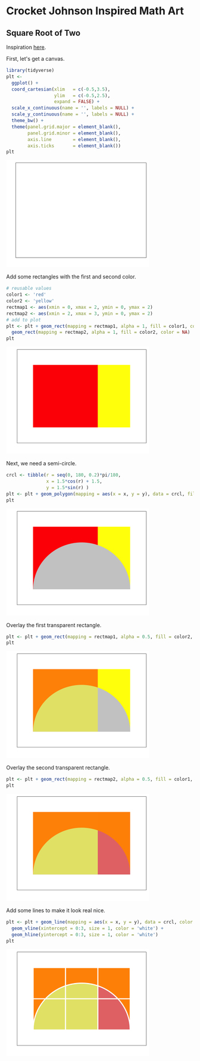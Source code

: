 Crocket Johnson Inspired Math Art
================

Square Root of Two
------------------

Inspiration [here](https://americanhistory.si.edu/collections/search/object/nmah_694637).

First, let's get a canvas.

``` r
library(tidyverse)
plt <- 
  ggplot() +
  coord_cartesian(xlim   = c(-0.5,3.5),
                  ylim   = c(-0.5,2.5),
                  expand = FALSE) +
  scale_x_continuous(name = '', labels = NULL) +
  scale_y_continuous(name = '', labels = NULL) +
  theme_bw() +
  theme(panel.grid.major = element_blank(),
        panel.grid.minor = element_blank(),
        axis.line        = element_blank(),
        axis.ticks       = element_blank()) 
plt
```

![](SQRT2_files/figure-markdown_github/canvas-1.png)

Add some rectangles with the first and second color.

``` r
# reusable values
color1 <- 'red'
color2 <- 'yellow'
rectmap1 <- aes(xmin = 0, xmax = 2, ymin = 0, ymax = 2)
rectmap2 <- aes(xmin = 2, xmax = 3, ymin = 0, ymax = 2)
# add to plot
plt <- plt + geom_rect(mapping = rectmap1, alpha = 1, fill = color1, color = NA) +
  geom_rect(mapping = rectmap2, alpha = 1, fill = color2, color = NA)
plt
```

![](SQRT2_files/figure-markdown_github/redblue-1.png)

Next, we need a semi-circle.

``` r
crcl <- tibble(r = seq(0, 180, 0.2)*pi/180,
               x = 1.5*cos(r) + 1.5,
               y = 1.5*sin(r) )
plt <- plt + geom_polygon(mapping = aes(x = x, y = y), data = crcl, fill = 'gray80') 
plt
```

![](SQRT2_files/figure-markdown_github/semicircle-1.png)

Overlay the first transparent rectangle.

``` r
plt <- plt + geom_rect(mapping = rectmap1, alpha = 0.5, fill = color2, color = NA)
plt
```

![](SQRT2_files/figure-markdown_github/rectangle1-1.png)

Overlay the second transparent rectangle.

``` r
plt <- plt + geom_rect(mapping = rectmap2, alpha = 0.5, fill = color1, color = NA)
plt
```

![](SQRT2_files/figure-markdown_github/rectangle2-1.png)

Add some lines to make it look real nice.

``` r
plt <- plt + geom_line(mapping = aes(x = x, y = y), data = crcl, color = 'white', size = 1) +
  geom_vline(xintercept = 0:3, size = 1, color = 'white') +
  geom_hline(yintercept = 0:3, size = 1, color = 'white')
plt
```

![](SQRT2_files/figure-markdown_github/gridlines-1.png)
